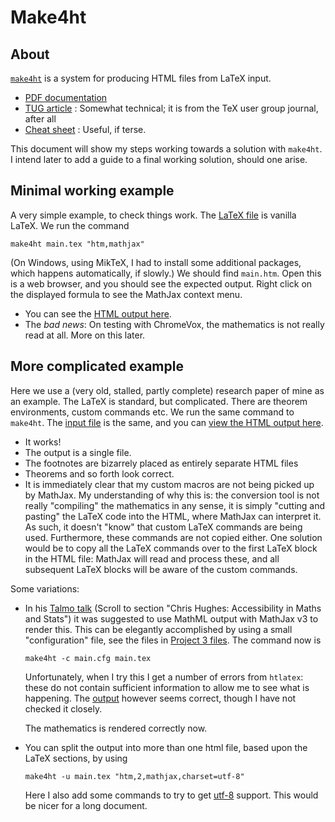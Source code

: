 # Make4ht



## About

[`make4ht`](https://ctan.org/pkg/make4ht) is a system for producing HTML files from LaTeX input.

- [PDF documentation](http://mirror.utexas.edu/ctan/support/make4ht/make4ht-doc.pdf)
- [TUG article](http://www.tug.org/TUGboat/tb40-1/tb124hoftich-make4ht.pdf) : Somewhat technical; it is from the TeX user group journal, after all
- [Cheat sheet](https://www.12000.org/my_notes/faq/LATEX/htch4.htm) : Useful, if terse.

This document will show my steps working towards a solution with `make4ht`.  I intend later to add a guide to a final working solution, should one arise.


## Minimal working example

A very simple example, to check things work.  The [LaTeX file](sources/make4ht%20project%201/main.tex) is vanilla LaTeX.  We run the command

    make4ht main.tex "htm,mathjax"

(On Windows, using MikTeX, I had to install some additional packages, which happens automatically, if slowly.)  We should find `main.htm`.  Open this is a web browser, and you should see the expected output.  Right click on the displayed formula to see the MathJax context menu.

- You can see the [HTML output here](https://matthewdaws.github.io/AccessibleLaTeX/make4ht%20project%201/main.htm).
- The _bad news_: On testing with ChromeVox, the mathematics is not really read at all.  More on this later.


## More complicated example

Here we use a (very old, stalled, partly complete) research paper of mine as an example.  The LaTeX is standard, but complicated.  There are theorem environments, custom commands etc.  We run the same command to `make4ht`.  The [input file](sources/make4ht%20project%202) is the same, and you can [view the HTML output here](https://matthewdaws.github.io/AccessibleLaTeX/make4ht%20project%202/main.htm).

- It works!
- The output is a single file.
- The footnotes are bizarrely placed as entirely separate HTML files
- Theorems and so forth look correct.
- It is immediately clear that my custom macros are not being picked up by MathJax.  My understanding of why this is: the conversion tool is not really "compiling" the mathematics in any sense, it is simply "cutting and pasting" the LaTeX code into the HTML, where MathJax can interpret it.  As such, it doesn't "know" that custom LaTeX commands are being used.  Furthermore, these commands are not copied either.  One solution would be to copy all the LaTeX commands over to the first LaTeX block in the HTML file: MathJax will read and process these, and all subsequent LaTeX blocks will be aware of the custom commands.

Some variations:

- In his [Talmo talk](http://talmo.uk/events.html) (Scroll to section "Chris Hughes: Accessibility in Maths and Stats") it was suggested to use MathML output with MathJax v3 to render this.  This can be elegantly accomplished by using a small "configuration" file, see the files in [Project 3 files](sources/make4ht%20project%203).  The command now is

      make4ht -c main.cfg main.tex

  Unfortunately, when I try this I get a number of errors from `htlatex`: these do not contain sufficient information to allow me to see what is happening.  The [output](https://matthewdaws.github.io/AccessibleLaTeX/make4ht%20project%203/main.htm) however seems correct, though I have not checked it closely.
  
  The mathematics is rendered correctly now.

- You can split the output into more than one html file, based upon the LaTeX sections, by using

      make4ht -u main.tex "htm,2,mathjax,charset=utf-8"

  Here I also add some commands to try to get [utf-8](https://en.wikipedia.org/wiki/UTF-8) support.  This would be nicer for a long document.

